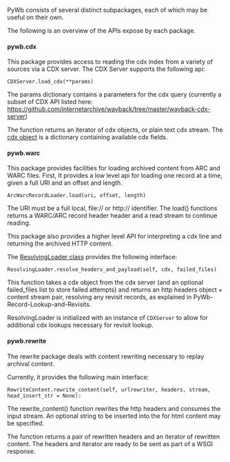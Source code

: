 PyWb consists of several distinct subpackages, each of which may be useful on their own.

The following is an overview of the APIs expose by each package.

#### pywb.cdx

This package provides access to reading the cdx index from a variety of sources via a CDX server.
The CDX Server supports the following api:

`CDXServer.load_cdx(**params)`

The params dictionary contains a parameters for the cdx query
(currently a subset of CDX API listed here:
https://github.com/internetarchive/wayback/tree/master/wayback-cdx-server)

The function returns an iterator of cdx objects, or plain text cdx stream.
The [cdx object][1] is a dictionary containing available cdx fields.


#### pywb.warc

This package provides facilities for loading archived content from ARC and WARC files.
First, It provides a low level api for loading one record at a time, given a full URI and an offset and length.

`ArcWarcRecordLoader.load(uri, offset, length)`

The URI must be a full local, file:// or http:// identifier.
The load() functions returns a WARC/ARC record header header and a read stream to continue reading.

This package also provides a higher level API for interpreting a cdx line and returning the archived HTTP content.

The [ResolvingLoader class][2] provides the following interface:

`ResolvingLoader.resolve_headers_and_payload(self, cdx, failed_files)`

This function takes a cdx object from the cdx server (and an optional failed_files list to store failed attempts) and returns an http headers object + content stream pair, resolving any revisit records, as explained in PyWb-Record-Lookup-and-Revisits.

ResolvingLoader is initialized with an instance of `CDXServer` to allow for additional cdx lookups necessary for revisit lookup.


#### pywb.rewrite

The rewrite package deals with content rewriting necessary to replay archival content.

Currently, it provides the following main interface:

`RewriteContent.rewrite_content(self, urlrewriter, headers, stream, head_insert_str = None):`

The rewrite_content() function rewrites the http headers and consumes the input stream.
An optional string to be inserted into the <head> for html content may be specified.

The function returns a pair of rewritten headers and an iterator of rewritten content.
The headers and iterator are ready to be sent as part of a WSGI response.


[1]: ../blob/master/pywb/cdx/cdxobject.py
[2]: ../blog/master/pywb/warc/resolvingloader.py